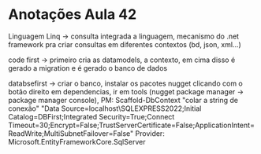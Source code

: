 # Anotações Aula 42

Linguagem Linq -> consulta integrada a linguagem, mecanismo do .net framework pra criar consultas em diferentes contextos (bd, json, xml...)

code first -> primeiro cria as datamodels, a contexto, em cima disso é gerado a migration e é gerado o banco de dados

databsefirst -> criar o banco, instalar os pacotes nugget clicando com o botão direito em dependencias, ir em tools (nugget package manager -> package manager console), PM: Scaffold-DbContext "colar a string de conexão"
"Data Source=localhost\SQLEXPRESS2022;Initial Catalog=DBFirst;Integrated Security=True;Connect Timeout=30;Encrypt=False;TrustServerCertificate=False;ApplicationIntent=ReadWrite;MultiSubnetFailover=False"
Provider: Microsoft.EntityFrameworkCore.SqlServer

